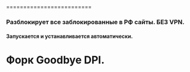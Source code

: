 =========================
### Разблокирует все заблокированные в РФ сайты. БЕЗ VPN.
#### Запускается и устанавливается автоматически.
Форк Goodbye DPI.
=========================
## 

